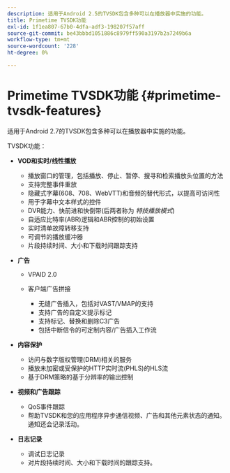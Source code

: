 ```yaml
---
description: 适用于Android 2.5的TVSDK包含多种可以在播放器中实施的功能。
title: Primetime TVSDK功能
exl-id: 1f1ea807-67b0-4dfa-adf3-198207f57aff
source-git-commit: be43bbbd1051886c8979ff590a3197b2a7249b6a
workflow-type: tm+mt
source-wordcount: '228'
ht-degree: 0%

---
```


# Primetime TVSDK功能 {#primetime-tvsdk-features}

适用于Android 2.7的TVSDK包含多种可以在播放器中实施的功能。

TVSDK功能：

* **VOD和实时/线性播放**

   * 播放窗口的管理，包括播放、停止、暂停、搜寻和检索播放头位置的方法
   * 支持完整事件重放
   * 隐藏式字幕(608、708、WebVTT)和音频的替代形式，以提高可访问性
   * 用于字幕中文本样式的控件
   * DVR能力、快前进和快倒带(后两者称为 *特技播放模式*)
   * 自适应比特率(ABR)逻辑和ABR控制的初始设置
   * 实时清单故障转移支持
   * 可调节的播放缓冲器
   * 片段持续时间、大小和下载时间跟踪支持

* **广告**

   * VPAID 2.0
   * 客户端广告拼接

      * 无缝广告插入，包括对VAST/VMAP的支持
      * 支持广告的自定义提示标记
      * 支持标记、替换和删除C3广告
      * 包括中断信令的可定制内容/广告插入工作流

* **内容保护**

   * 访问与数字版权管理(DRM)相关的服务
   * 播放未加密或受保护的HTTP实时流(PHLS)的HLS流
   * 基于DRM策略的基于分辨率的输出控制

* **视频和广告跟踪**

   * QoS事件跟踪
   * 帮助TVSDK和您的应用程序异步通信视频、广告和其他元素状态的通知。 通知还会记录活动。

* **日志记录**

   * 调试日志记录
   * 对片段持续时间、大小和下载时间的跟踪支持。
